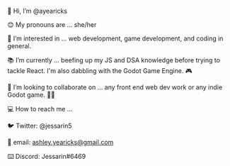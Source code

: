 👋 Hi, I’m @ayearicks

:blush: My pronouns are ... she/her

👀 I’m interested in ... web development, game development, and coding in general.

:books: I’m currently ... beefing up my JS and DSA knowledge before trying to tackle React. I'm also dabbling with the Godot Game Engine. :video_game:

:handshake: I’m looking to collaborate on ... any front end web dev work or any indie Godot game. :woman_technologist:

:computer: How to reach me ... 

:bird: Twitter: @jessarin5

:email: email: <ashley.yearicks@gmail.com>

:keyboard: Discord: Jessarin#6469
